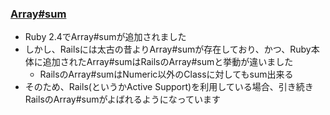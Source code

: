 ### [Array#sum](https://github.com/rails/rails/commit/7ad4690b2149fbb23faa179c21698b92ff383c73)

* Ruby 2.4でArray#sumが追加されました
* しかし、Railsには太古の昔よりArray#sumが存在しており、かつ、Ruby本体に追加されたArray#sumはRailsのArray#sumと挙動が違いました
  * RailsのArray#sumはNumeric以外のClassに対してもsum出来る
* そのため、Rails(というかActive Support)を利用している場合、引き続きRailsのArray#sumがよばれるようになっています
